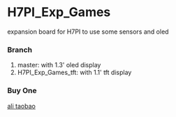 # H7PI_Exp_Games
expansion board for H7PI to use some sensors and oled

### Branch
1. master: with 1.3' oled display
2. H7PI_Exp_Games_tft: with 1.1' tft display

### Buy One
[ali taobao](https://item.taobao.com/item.htm?ft=t&id=609836748787)

